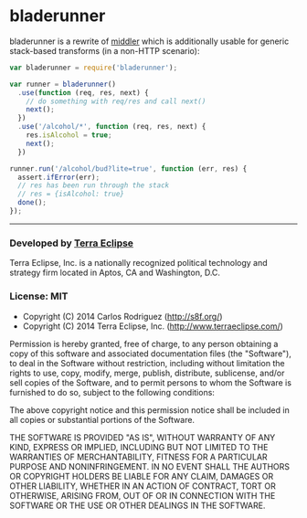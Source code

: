 # bladerunner

bladerunner is a rewrite of [middler](https://www.npmjs.org/package/middler) which
is additionally usable for generic stack-based transforms (in a non-HTTP scenario):

```js
var bladerunner = require('bladerunner');

var runner = bladerunner()
  .use(function (req, res, next) {
    // do something with req/res and call next()
    next();
  })
  .use('/alcohol/*', function (req, res, next) {
    res.isAlcohol = true;
    next();
  })

runner.run('/alcohol/bud?lite=true', function (err, res) {
  assert.ifError(err);
  // res has been run through the stack
  // res = {isAlcohol: true}
  done();
});
```

---

### Developed by [Terra Eclipse](http://www.terraeclipse.com)

Terra Eclipse, Inc. is a nationally recognized political technology and
strategy firm located in Aptos, CA and Washington, D.C.

### License: MIT

- Copyright (C) 2014 Carlos Rodriguez (http://s8f.org/)
- Copyright (C) 2014 Terra Eclipse, Inc. (http://www.terraeclipse.com/)

Permission is hereby granted, free of charge, to any person obtaining a copy
of this software and associated documentation files (the &quot;Software&quot;), to deal
in the Software without restriction, including without limitation the rights
to use, copy, modify, merge, publish, distribute, sublicense, and/or sell
copies of the Software, and to permit persons to whom the Software is furnished
to do so, subject to the following conditions:

The above copyright notice and this permission notice shall be included in
all copies or substantial portions of the Software.

THE SOFTWARE IS PROVIDED &quot;AS IS&quot;, WITHOUT WARRANTY OF ANY KIND, EXPRESS OR
IMPLIED, INCLUDING BUT NOT LIMITED TO THE WARRANTIES OF MERCHANTABILITY,
FITNESS FOR A PARTICULAR PURPOSE AND NONINFRINGEMENT. IN NO EVENT SHALL THE
AUTHORS OR COPYRIGHT HOLDERS BE LIABLE FOR ANY CLAIM, DAMAGES OR OTHER
LIABILITY, WHETHER IN AN ACTION OF CONTRACT, TORT OR OTHERWISE, ARISING FROM,
OUT OF OR IN CONNECTION WITH THE SOFTWARE OR THE USE OR OTHER DEALINGS IN THE
SOFTWARE.

